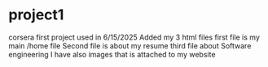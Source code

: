 # project1
corsera first project
used in 6/15/2025
Added my 3 html files 
first file is my main /home file 
Second file is about my resume
third file about Software engineering
I have also images that is attached to my website 
